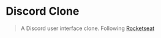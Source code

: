 # Discord Clone

> A Discord user interface clone. Following [Rocketseat](https://www.youtube.com/channel/UCSfwM5u0Kce6Cce8_S72olg "Rocketseat's YouTube Channel")